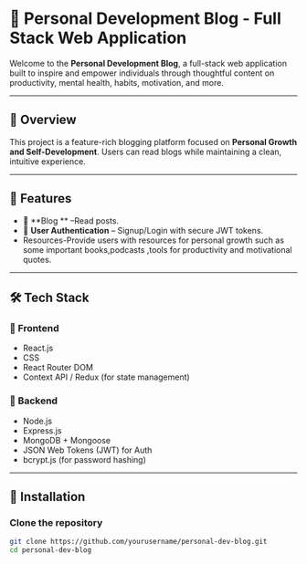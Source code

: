 # 🌱 Personal Development Blog - Full Stack Web Application

Welcome to the **Personal Development Blog**, a full-stack web application built to inspire and empower individuals through thoughtful content on productivity, mental health, habits, motivation, and more.

---

## 📝 Overview

This project is a feature-rich blogging platform focused on **Personal Growth and Self-Development**. Users can read blogs while maintaining a clean, intuitive experience.

---


## 🚀 Features

- 📰 **Blog ** –Read posts.
- 👥 **User Authentication** – Signup/Login with secure JWT tokens.
- Resources-Provide users with resources for personal growth such as some important books,podcasts ,tools for productivity and motivational quotes.

---

## 🛠 Tech Stack

### 🔹 Frontend
- React.js
-  CSS
- React Router DOM
- Context API / Redux (for state management)

### 🔸 Backend
- Node.js
- Express.js
- MongoDB + Mongoose
- JSON Web Tokens (JWT) for Auth
- bcrypt.js (for password hashing)

---

## 🔧 Installation

### Clone the repository

```bash
git clone https://github.com/yourusername/personal-dev-blog.git
cd personal-dev-blog

 
 
